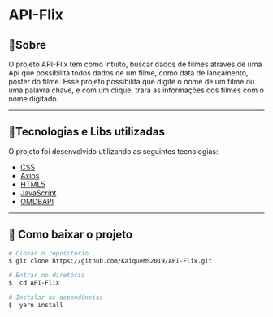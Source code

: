 <h1>
    API-Flix
</h1>

## 🔖Sobre

O projeto API-Flix tem como intuito, buscar dados de filmes atraves de uma Api  que possibilita todos dados de um filme, como data de lançamento, poster do filme.
    Esse projeto possibilita que digite o nome de um filme ou uma palavra chave, e com um clique, trará as informações dos filmes com o nome digitado.

---

## 🚀Tecnologias e Libs utilizadas

O projeto foi desenvolvido utilizando as seguintes tecnologias:

- [CSS](https://developer.mozilla.org/pt-BR/docs/Web/CSS/)
- [Axios](https://axios-http.com/docs/intro)
- [HTML5](https://developer.mozilla.org/pt-BR/docs/Web/HTML)
- [JavaScript](https://developer.mozilla.org/pt-BR/docs/Web/JavaScript/)
- [OMDBAPI](http://www.omdbapi.com)
---

## 📁 Como baixar o projeto

```bash
# Clonar o repositório
$ git clone https://github.com/KaiqueMS2019/API-Flix.git

# Entrar no diretório
$  cd API-Flix

# Instalar as dependências
$  yarn install
